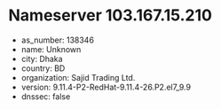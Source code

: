 # Nameserver 103.167.15.210

* as_number: 138346
* name: Unknown
* city: Dhaka
* country: BD
* organization: Sajid Trading Ltd.
* version: 9.11.4-P2-RedHat-9.11.4-26.P2.el7_9.9
* dnssec: false
